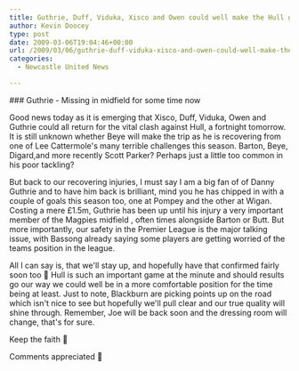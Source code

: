 ```yaml
---
title: Guthrie, Duff, Viduka, Xisco and Owen could well make the Hull game
author: Kevin Doocey
type: post
date: 2009-03-06T19:04:46+00:00
url: /2009/03/06/guthrie-duff-viduka-xisco-and-owen-could-well-make-the-hull-game/
categories:
  - Newcastle United News

---
```

### Guthrie - Missing in midfield for some time now

Good news today as it is emerging that Xisco, Duff, Viduka, Owen and Guthrie could all return for the vital clash against Hull, a fortnight tomorrow. It is still unknown whether Beye will make the trip as he is recovering from one of Lee Cattermole's many terrible challenges this season. Barton, Beye, Digard,and more recently Scott Parker? Perhaps just a little too common in his poor tackling?

But back to our recovering injuries, I must say I am a big fan of of Danny Guthrie and to have him back is brilliant, mind you he has chipped in with a couple of goals this season too, one at Pompey and the other at Wigan. Costing a mere £1.5m, Guthrie has been up until his injury a very important member of the Magpies midfield , often times alongside Barton or Butt. But more importantly, our safety in the Premier League is the major talking issue, with Bassong already saying some players are getting worried of the teams position in the league.

All I can say is, that we'll stay up, and hopefully have that confirmed fairly soon too 🙂 Hull is such an important game at the minute and should results go our way we could well be in a more comfortable position for the time being at least. Just to note, Blackburn are picking points up on the road which isn't nice to see but hopefully we'll pull clear and our true quality will shine through. Remember, Joe will be back soon and the dressing room will change, that's for sure.

Keep the faith 🙂

Comments appreciated 🙂
